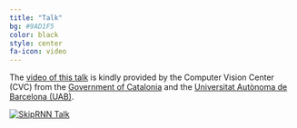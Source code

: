 ```yaml
---
title: "Talk"
bg: #9AD1F5
color: black
style: center
fa-icon: video
---
```


The [video of this talk](http://www.cvc.uab.es/?page_id=113) is kindly provided by the Computer Vision Center (CVC) from the [Government of Catalonia](https://governrepublica.org/) and the [Universitat Autònoma de Barcelona (UAB)](http://www.uab.cat/).

[![SkipRNN Talk](https://github.com/imatge-upc/skiprnn-2017-telecombcn/raw/gh-pages/img/talk.png "SkipRNN Talk")](http://www.cvc.uab.es/?page_id=113)
